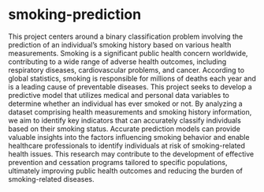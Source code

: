# smoking-prediction
This project centers around a binary classification problem involving the prediction of an individual’s smoking history based on various health measurements. Smoking is a significant public health concern worldwide, contributing to a wide range of adverse health outcomes, including respiratory diseases, cardiovascular problems, and cancer. According to global statistics, smoking is responsible for millions of deaths each year and is a leading cause of preventable diseases.
This project seeks to develop a predictive model that utilizes medical and personal data variables to determine whether an individual has ever smoked or not. By analyzing a dataset comprising health measurements and smoking history information, we aim to identify key indicators that can accurately classify individuals based on their smoking status.
Accurate prediction models can provide valuable insights into the factors influencing smoking behavior and enable healthcare professionals to identify individuals at risk of smoking-related health issues. This research may contribute to the development of effective prevention and cessation programs tailored to specific populations, ultimately improving public health outcomes and reducing the burden of smoking-related diseases.

